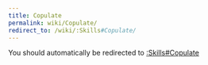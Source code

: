 ```yaml
---
title: Copulate
permalink: wiki/Copulate/
redirect_to: /wiki/:Skills#Copulate/
---
```


You should automatically be redirected to [:Skills#Copulate](/keeperrl_wiki/:Skills#Copulate/)
